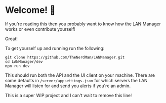 # Welcome! 🎉

If you're reading this then you probably want to know how the LAN Manager works or even contribute yourself!

Great!

To get yourself up and running run the following:

```
git clone https://github.com/TheNerdMan/LANManager.git
cd LANManager/dev
npm run dev
```

This should run both the API and the UI client on your machine. There are some defaults in `/server/appsettings.json` for which servers the LAN Manager will listen for and send you alerts if you're an admin.

This is a super WIP project and I can't wait to remove this line! 
